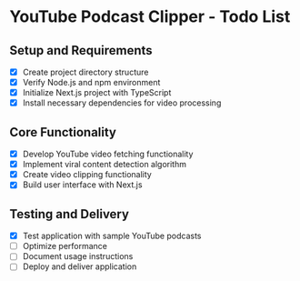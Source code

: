 # YouTube Podcast Clipper - Todo List

## Setup and Requirements
- [x] Create project directory structure
- [x] Verify Node.js and npm environment
- [x] Initialize Next.js project with TypeScript
- [x] Install necessary dependencies for video processing

## Core Functionality
- [x] Develop YouTube video fetching functionality
- [x] Implement viral content detection algorithm
- [x] Create video clipping functionality
- [x] Build user interface with Next.js

## Testing and Delivery
- [x] Test application with sample YouTube podcasts
- [ ] Optimize performance
- [ ] Document usage instructions
- [ ] Deploy and deliver application
